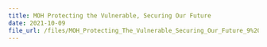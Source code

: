 ```yaml
---
title: MOH Protecting the Vulnerable, Securing Our Future
date: 2021-10-09
file_url: /files/MOH_Protecting_The_Vulnerable_Securing_Our_Future_9%20Oct%202021.pdf
---
```

